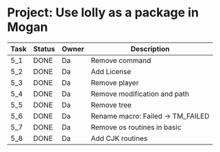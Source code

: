 # Project: Use lolly as a package in Mogan 

| Task | Status | Owner | Description |
|------|--------|-------|-------------|
| 5_1  | DONE | Da | Remove command |
| 5_2  | DONE | Da | Add License |
| 5_3  | DONE | Da | Remove player |
| 5_4  | DONE | Da | Remove modification and path |
| 5_5  | DONE | Da | Remove tree |
| 5_6 | DONE | Da | Rename macro: Failed -> TM_FAILED |
| 5_7 | DONE | Da | Remove os routines in basic |
| 5_8 | DONE | Da | Add CJK routines |
